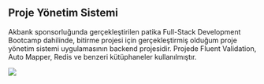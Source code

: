 ## Proje Yönetim Sistemi

Akbank sponsorluğunda gerçekleştirilen patika Full-Stack Development Bootcamp dahilinde, bitirme projesi için gerçekleştirmiş olduğum proje yönetim sistemi uygulamasının backend projesidir. Projede Fluent Validation, Auto Mapper, Redis ve benzeri kütüphaneler kullanılmıştır.

![](ScreenShots/Endpoints.png)